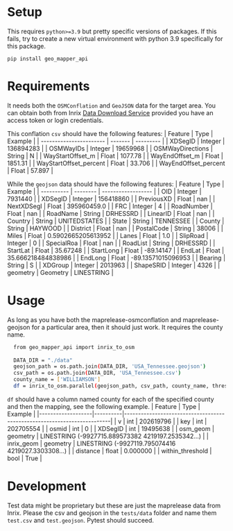 # Setup
This requires `python>=3.9` but pretty specific versions of packages. If this fails, try to create a new virtual environment with python 3.9 specifically for this package.
```
pip install geo_mapper_api
```

# Requirements
It needs both the `OSMConflation` and `GeoJSON` data for the target area. You can obtain both from Inrix [Data Download Service](https://docs.inrix.com/datadownload/datadownload/) provided you have an access token or login credentials.

This conflation `csv` should have the following features:
| Feature                 | Type    | Example   |
| ----------------------- | ------- | --------- |
| XDSegID                 | Integer | 136894283 |
| OSMWayIDs               | Integer | 19659968  |
| OSMWayDirections        | String  | N         |
| WayStartOffset\_m       | Float   | 1077.78   |
| WayEndOffset\_m         | Float   | 1851.31   |
| WayStartOffset\_percent | Float   | 33.706    |
| WayEndOffset\_percent   | Float   | 57.897    |

While the `geojson` data should have the following features:
| Feature    | Type     | Example            |
| ---------- | -------- | ------------------ |
| OID        | Integer  | 7931440            |
| XDSegID    | Integer  | 156418860          |
| PreviousXD | Float    | nan                |
| NextXDSegI | Float    | 395960459.0        |
| FRC        | Integer  | 4                  |
| RoadNumber | Float    | nan                |
| RoadName   | String   | DRHESSRD           |
| LinearID   | Float    | nan                |
| Country    | String   | UNITEDSTATES       |
| State      | String   | TENNESSEE          |
| County     | String   | HAYWOOD            |
| District   | Float    | nan                |
| PostalCode | String   | 38006              |
| Miles      | Float    | 0.5902665205613952 |
| Lanes      | Float    | 1.0                |
| SlipRoad   | Integer  | 0                  |
| SpecialRoa | Float    | nan                |
| RoadList   | String   | DRHESSRD           |
| StartLat   | Float    | 35.67248           |
| StartLong  | Float    | -89.14147          |
| EndLat     | Float    | 35.666218484838986 |
| EndLong    | Float    | -89.13571015096953 |
| Bearing    | String   | S                  |
| XDGroup    | Integer  | 2013963            |
| ShapeSRID  | Integer  | 4326               |
| geometry   | Geometry | LINESTRING         |


# Usage
As long as you have both the maprelease-osmconflation and maprelease-geojson for a particular area, then it should just work. It requires the county name.
```bash
  from geo_mapper_api import inrix_to_osm
        
  DATA_DIR = "./data"
  geojson_path = os.path.join(DATA_DIR, 'USA_Tennessee.geojson')
  csv_path = os.path.join(DATA_DIR, 'USA_Tennessee.csv')
  county_name = ['WILLIAMSON']
  df = inrix_to_osm.parallel(geojson_path, csv_path, county_name, threshold_distance=25)
```
`df` should have a column named county for each of the specified county and then the mapping, see the following example.
| Feature           | Type     | Example                                                                 |
|-------------------|----------|-------------------------------------------------------------------------|
| v                 | int      | 202619796                                                               |
| key               | int      | 202705554                                                               |
| osmid             | int      | 0                                                                       |
| XDSegID           | int      | 19495638                                                                |
| osm_geom          | geometry | LINESTRING (-9927715.889573382 4219197.2535342...)                     |
| inrix_geom        | geometry | LINESTRING (-9927119.795074416 4219027.3303308...)                     |
| distance          | float    | 0.000000                                                                |
| within_threshold  | bool     | True                                                                    |


# Development
Test data might be proprietary but these are just the maprelease data from Inrix.
Please the csv and geojson in the `tests/data` folder and name them `test.csv` and `test.geojson`. Pytest should succeed.
